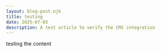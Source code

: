 ```yaml
---
layout: blog-post.njk
title: testing
date: 2025-07-05
description: A test article to verify the CMS integration
---
```


testing the content

